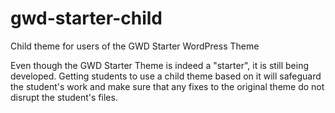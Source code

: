 # gwd-starter-child
 Child theme for users of the GWD Starter WordPress Theme

Even though the GWD Starter Theme is indeed a "starter", it is still being developed. Getting students to use a child theme based on it will safeguard the student's work and make sure that any fixes to the original theme do not disrupt the student's files.

